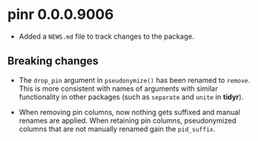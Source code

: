 # pinr 0.0.0.9006

* Added a `NEWS.md` file to track changes to the package.

## Breaking changes

* The `drop_pin` argument in `pseudonymize()` has been renamed to `remove`. This
is more consistent with names of arguments with similar functionality in other
packages (such as `separate` and `unite` in **tidyr**).

* When removing pin columns, now nothing gets suffixed and manual renames are
applied. When retaining pin columns, pseudonymized columns that are not manually renamed gain the  `pid_suffix`.
